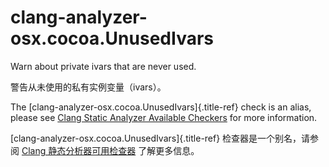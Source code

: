# clang-analyzer-osx.cocoa.UnusedIvars

Warn about private ivars that are never used.

警告从未使用的私有实例变量（ivars）。

The [clang-analyzer-osx.cocoa.UnusedIvars]{.title-ref} check is an alias, please see [Clang Static Analyzer Available Checkers](https://clang.llvm.org/docs/analyzer/checkers.html#osx-cocoa-unusedivars) for more information.

[clang-analyzer-osx.cocoa.UnusedIvars]{.title-ref} 检查器是一个别名，请参阅 [Clang 静态分析器可用检查器](https://clang.llvm.org/docs/analyzer/checkers.html#osx-cocoa-unusedivars) 了解更多信息。
